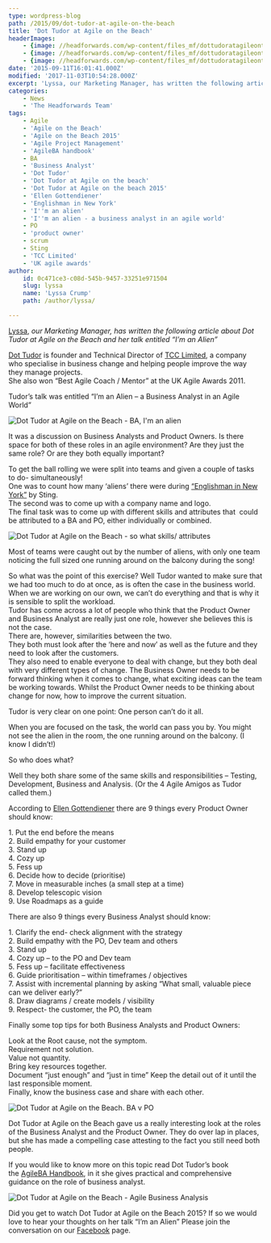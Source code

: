 ```yaml
---
type: wordpress-blog
path: /2015/09/dot-tudor-at-agile-on-the-beach
title: 'Dot Tudor at Agile on the Beach'
headerImages:
    - {image: //headforwards.com/wp-content/files_mf/dottudoratagileonthebeach2015.jpg, text: 'Dot Tudor '}
    - {image: //headforwards.com/wp-content/files_mf/dottudoratagileonthebeachbaimanalien.jpg, text: ' '}
    - {image: //headforwards.com/wp-content/files_mf/dottudoratagileonthebeachagilebusinessanalusishandbook.jpg, text: ""}
date: '2015-09-11T16:01:41.000Z'
modified: '2017-11-03T10:54:28.000Z'
excerpt: 'Lyssa, our Marketing Manager, has written the following article about Dot Tudor at Agile on the Beach and her talk entitled “I’m an Alien” Dot Tudor is founder and Technical Director of TCC Limited, a company who specialise in business change and helping people improve the way they manage projects. She also won “Best Agile Coach / …'
categories:
    - News
    - 'The Headforwards Team'
tags:
    - Agile
    - 'Agile on the Beach'
    - 'Agile on the Beach 2015'
    - 'Agile Project Management'
    - 'AgileBA handbook'
    - BA
    - 'Business Analyst'
    - 'Dot Tudor'
    - 'Dot Tudor at Agile on the beach'
    - 'Dot Tudor at Agile on the beach 2015'
    - 'Ellen Gottendiener'
    - 'Englishman in New York'
    - 'I''m an alien'
    - 'I''m an alien - a business analyst in an agile world'
    - PO
    - 'product owner'
    - scrum
    - Sting
    - 'TCC Limited'
    - 'UK agile awards'
author:
    id: 0c471ce3-c08d-545b-9457-33251e971504
    slug: lyssa
    name: 'Lyssa Crump'
    path: /author/lyssa/

---
```

[Lyssa](https://uk.linkedin.com/in/lyssafeecrump), _our Marketing Manager, has written the following article about_ _Dot Tudor at Agile on the Beach and her talk entitled “I’m an Alien”_

[Dot Tudor](https://www.linkedin.com/in/dottudor) is founder and Technical Director of [TCC Limited](https://www.tcc-net.com/), a company who specialise in business change and helping people improve the way they manage projects.  
She also won “Best Agile Coach / Mentor” at the UK Agile Awards 2011.

Tudor’s talk was entitled “I’m an Alien – a Business Analyst in an Agile World”

![Dot Tudor at Agile on the Beach - BA, I'm an alien ](//headforwards.com/wp-content/uploads/2015/09/Dot-Tudor-at-Agile-on-the-Beach-BA-Im-an-Alien.jpg)

It was a discussion on Business Analysts and Product Owners. Is there space for both of these roles in an agile environment? Are they just the same role? Or are they both equally important?

To get the ball rolling we were split into teams and given a couple of tasks to do- simultaneously!  
One was to count how many ‘aliens’ there were during [“Englishman in New York”](https://www.youtube.com/watch?v=d27gTrPPAyk) by Sting.  
The second was to come up with a company name and logo.  
The final task was to come up with different skills and attributes that  could be attributed to a BA and PO, either individually or combined.

![Dot Tudor at Agile on the Beach - so what skills/ attributes ](//headforwards.com/wp-content/uploads/2015/09/Dot-Tudor-at-Agile-on-the-Beach.jpg)

Most of teams were caught out by the number of aliens, with only one team noticing the full sized one running around on the balcony during the song!

So what was the point of this exercise? Well Tudor wanted to make sure that we had too much to do at once, as is often the case in the business world.  
When we are working on our own, we can’t do everything and that is why it is sensible to split the workload.  
Tudor has come across a lot of people who think that the Product Owner and Business Analyst are really just one role, however she believes this is not the case.  
There are, however, similarities between the two.  
They both must look after the ‘here and now’ as well as the future and they need to look after the customers.  
They also need to enable everyone to deal with change, but they both deal with very different types of change. The Business Owner needs to be forward thinking when it comes to change, what exciting ideas can the team be working towards. Whilst the Product Owner needs to be thinking about change for now, how to improve the current situation.

Tudor is very clear on one point: One person can’t do it all.

When you are focused on the task, the world can pass you by. You might not see the alien in the room, the one running around on the balcony. (I know I didn’t!)

So who does what?

Well they both share some of the same skills and responsibilities – Testing, Development, Business and Analysis. (Or the 4 Agile Amigos as Tudor called them.)

According to [Ellen Gottendiener](https://www.ebgconsulting.com/about/) there are 9 things every Product Owner should know:

1\. Put the end before the means  
2\. Build empathy for your customer  
3\. Stand up  
4\. Cozy up  
5\. Fess up  
6\. Decide how to decide (prioritise)  
7\. Move in measurable inches (a small step at a time)  
8\. Develop telescopic vision  
9\. Use Roadmaps as a guide

There are also 9 things every Business Analyst should know:

1\. Clarify the end- check alignment with the strategy  
2\. Build empathy with the PO, Dev team and others  
3\. Stand up  
4\. Cozy up – to the PO and Dev team  
5\. Fess up – facilitate effectiveness  
6\. Guide prioritisation – within timeframes / objectives  
7\. Assist with incremental planning by asking “What small, valuable piece can we deliver early?”  
8\. Draw diagrams / create models / visibility  
9\. Respect- the customer, the PO, the team

Finally some top tips for both Business Analysts and Product Owners:

Look at the Root cause, not the symptom.  
Requirement not solution.  
Value not quantity.  
Bring key resources together.  
Document “just enough” and “just in time” Keep the detail out of it until the last responsible moment.  
Finally, know the business case and share with each other.

![Dot Tudor at Agile on the Beach. BA v PO](//headforwards.com/wp-content/uploads/2015/09/Dot-Tudor-at-Agile-on-the-Beach-BA-versus-PO.jpg)

Dot Tudor at Agile on the Beach gave us a really interesting look at the roles of the Business Analyst and the Product Owner. They do over lap in places, but she has made a compelling case attesting to the fact you still need both people.

If you would like to know more on this topic read Dot Tudor’s book the [AgileBA Handbook](http://www.dsdm.org/product/agileba-business-analysis-handbook), in it she gives practical and comprehensive guidance on the role of business analyst.

![Dot Tudor at Agile on the Beach - Agile Business Analysis](//headforwards.com/wp-content/uploads/2015/09/Dot-Tudor-at-Agile-on-the-Beach-Agile-Business-Analusis-handbook.jpg)

Did you get to watch Dot Tudor at Agile on the Beach 2015? If so we would love to hear your thoughts on her talk “I’m an Alien” Please join the conversation on our [Facebook](https://www.facebook.com/headforwards) page.
